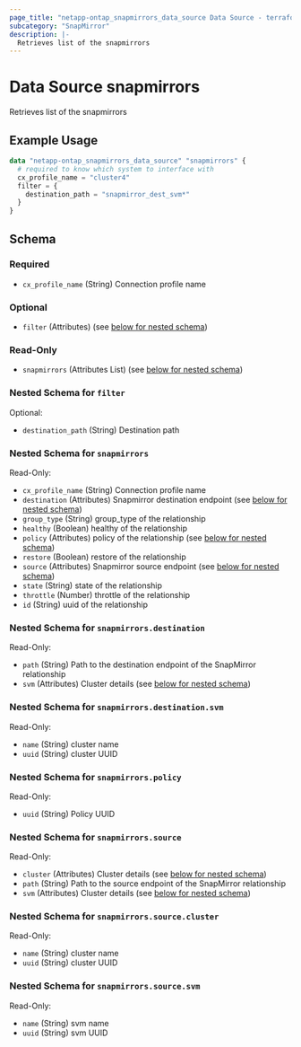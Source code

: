 ```yaml
---
page_title: "netapp-ontap_snapmirrors_data_source Data Source - terraform-provider-netapp-ontap"
subcategory: "SnapMirror"
description: |-
  Retrieves list of the snapmirrors
---
```


# Data Source snapmirrors

Retrieves list of the snapmirrors

## Example Usage
```terraform
data "netapp-ontap_snapmirrors_data_source" "snapmirrors" {
  # required to know which system to interface with
  cx_profile_name = "cluster4"
  filter = {
    destination_path = "snapmirror_dest_svm*"
  }
}
```

<!-- schema generated by tfplugindocs -->
## Schema

### Required

- `cx_profile_name` (String) Connection profile name

### Optional

- `filter` (Attributes) (see [below for nested schema](#nestedatt--filter))

### Read-Only

- `snapmirrors` (Attributes List) (see [below for nested schema](#nestedatt--snapmirrors))

<a id="nestedatt--filter"></a>
### Nested Schema for `filter`

Optional:

- `destination_path` (String) Destination path


<a id="nestedatt--snapmirrors"></a>
### Nested Schema for `snapmirrors`

Read-Only:

- `cx_profile_name` (String) Connection profile name
- `destination` (Attributes) Snapmirror destination endpoint (see [below for nested schema](#nestedatt--snapmirrors--destination))
- `group_type` (String) group_type of the relationship
- `healthy` (Boolean) healthy of the relationship
- `policy` (Attributes) policy of the relationship (see [below for nested schema](#nestedatt--snapmirrors--policy))
- `restore` (Boolean) restore of the relationship
- `source` (Attributes) Snapmirror source endpoint (see [below for nested schema](#nestedatt--snapmirrors--source))
- `state` (String) state of the relationship
- `throttle` (Number) throttle of the relationship
- `id` (String) uuid of the relationship

<a id="nestedatt--snapmirrors--destination"></a>
### Nested Schema for `snapmirrors.destination`

Read-Only:

- `path` (String) Path to the destination endpoint of the SnapMirror relationship
- `svm` (Attributes) Cluster details (see [below for nested schema](#nestedatt--snapmirrors--destination--svm))

<a id="nestedatt--snapmirrors--destination--svm"></a>
### Nested Schema for `snapmirrors.destination.svm`

Read-Only:

- `name` (String) cluster name
- `uuid` (String) cluster UUID



<a id="nestedatt--snapmirrors--policy"></a>
### Nested Schema for `snapmirrors.policy`

Read-Only:

- `uuid` (String) Policy UUID


<a id="nestedatt--snapmirrors--source"></a>
### Nested Schema for `snapmirrors.source`

Read-Only:

- `cluster` (Attributes) Cluster details (see [below for nested schema](#nestedatt--snapmirrors--source--cluster))
- `path` (String) Path to the source endpoint of the SnapMirror relationship
- `svm` (Attributes) Cluster details (see [below for nested schema](#nestedatt--snapmirrors--source--svm))

<a id="nestedatt--snapmirrors--source--cluster"></a>
### Nested Schema for `snapmirrors.source.cluster`

Read-Only:

- `name` (String) cluster name
- `uuid` (String) cluster UUID


<a id="nestedatt--snapmirrors--source--svm"></a>
### Nested Schema for `snapmirrors.source.svm`

Read-Only:

- `name` (String) svm name
- `uuid` (String) svm UUID


